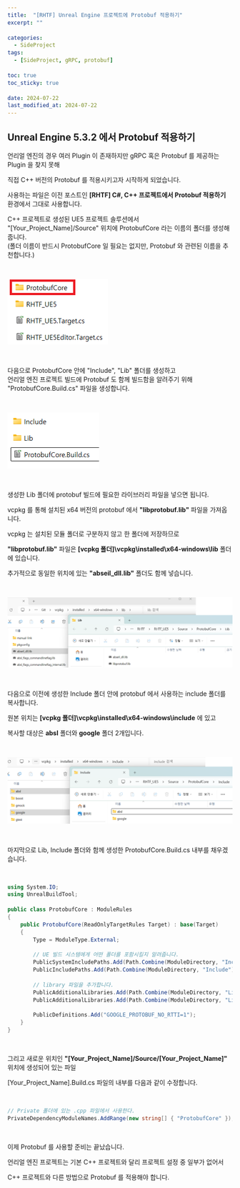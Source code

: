 ```yaml
---
title:  "[RHTF] Unreal Engine 프로젝트에 Protobuf 적용하기"
excerpt: ""

categories:
  - SideProject
tags:
  - [SideProject, gRPC, protobuf]

toc: true
toc_sticky: true
 
date: 2024-07-22
last_modified_at: 2024-07-22
---
```


## Unreal Engine 5.3.2 에서 Protobuf 적용하기
언리얼 엔진의 경우 여러 Plugin 이 존재하지만 gRPC 혹은 Protobuf 를 제공하는 Plugin 을 찾지 못해  

직접 C++ 버전의 Protobuf 를 적용시키고자 시작하게 되었습니다.  

사용하는 파일은 이전 포스트인 **[RHTF] C#, C++ 프로젝트에서 Protobuf 적용하기** 환경에서 그대로 사용합니다.  

C++ 프로젝트로 생성된 UE5 프로젝트 솔루션에서  
"[Your_Project_Name]/Source" 위치에 ProtobufCore 라는 이름의 폴더를 생성해 줍니다.  
(폴더 이름이 반드시 ProtobufCore 일 필요는 없지만, Protobuf 와 관련된 이름을 추천합니다.)  

<br/>

![Make Folder "ProtobufCore"](/assets/img/side_project_img/ue5_protobuf_01.png)  

<br/>

다음으로 ProtobufCore 안에 "Include", "Lib" 폴더를 생성하고  
언리얼 엔진 프로젝트 빌드에 Protobuf 도 함께 빌드함을 알려주기 위해 "ProtobufCore.Build.cs" 파일을 생성합니다.  

<br/>

![make .build.cs file](/assets/img/side_project_img/ue5_protobuf_02.png)  

<br/>

생성한 Lib 폴더에 protobuf 빌드에 필요한 라이브러리 파일을 넣으면 됩니다.  

vcpkg 를 통해 설치된 x64 버전의 protobuf 에서 **"libprotobuf.lib"** 파일을 가져옵니다.  

vcpkg 는 설치된 모듈 폴더로 구분하지 않고 한 폴더에 저장하므로  

**"libprotobuf.lib"** 파일은 **[vcpkg 폴더]\vcpkg\installed\x64-windows\lib** 폴더에 있습니다.  

추가적으로 동일한 위치에 있는 **"abseil_dll.lib"** 폴더도 함께 넣습니다.  

<br/>

![add library files](/assets/img/side_project_img/ue5_protobuf_03.png)  

<br/>

다음으로 이전에 생성한 Include 폴더 안에 protobuf 에서 사용하는 include 폴더를 복사합니다.  

원본 위치는 **[vcpkg 폴더]\vcpkg\installed\x64-windows\include** 에 있고  

복사할 대상은 **absl** 폴더와 **google** 폴더 2개입니다.  

<br/>

![add include folder](/assets/img/side_project_img/ue5_protobuf_04.png)

<br/>

마지막으로 Lib, Include 폴더와 함께 생성한 ProtobufCore.Build.cs 내부를 채우겠습니다.  

<br/>

```c#
using System.IO;
using UnrealBuildTool;

public class ProtobufCore : ModuleRules
{
    public ProtobufCore(ReadOnlyTargetRules Target) : base(Target)
    {
        Type = ModuleType.External;

        // UE 빌드 시스템에게 어떤 폴더를 포함시킬지 알려줍니다.
        PublicSystemIncludePaths.Add(Path.Combine(ModuleDirectory, "Include"));
        PublicIncludePaths.Add(Path.Combine(ModuleDirectory, "Include"));
        
        // library 파일을 추가합니다.
        PublicAdditionalLibraries.Add(Path.Combine(ModuleDirectory, "Lib", "libprotobuf.lib"));
        PublicAdditionalLibraries.Add(Path.Combine(ModuleDirectory, "Lib", "abseil_dll.lib"));
        
        PublicDefinitions.Add("GOOGLE_PROTOBUF_NO_RTTI=1");
    }
}
```

<br/>

그리고 새로운 위치인 **"[Your_Project_Name]/Source/[Your_Project_Name]"** 위치에 생성되어 있는 파일  

[Your_Project_Name].Build.cs 파일의 내부를 다음과 같이 수정합니다.  

<br/>

```c#
// Private 폴더에 있는 .cpp 파일에서 사용한다.
PrivateDependencyModuleNames.AddRange(new string[] { "ProtobufCore" });
```

<br/>

이제 Protobuf 를 사용할 준비는 끝났습니다.  

언리얼 엔진 프로젝트는 기본 C++ 프로젝트와 달리 프로젝트 설정 중 일부가 없어서  

C++ 프로젝트와 다른 방법으로 Protobuf 를 적용해야 합니다.  
